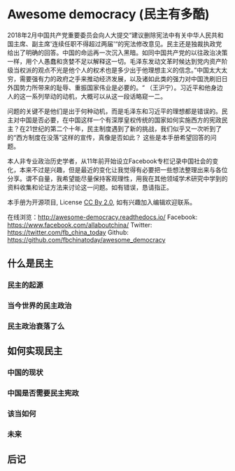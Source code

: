 Awesome democracy (民主有多酷)
===================

2018年2月中国共产党重要委员会向人大提交“建议删除宪法中有关中华人民共和国主席、副主席'连续任职不得超过两届'“的宪法修改意见。民主还是独裁执政党给出了明确的回答。中国的命运再一次沉入黑暗。如同中国共产党的以往政治决策一样，用个人愚蠢和贪婪不足以解释这一切。毛泽东发动文革时候达到党内资产阶级当权派的观点不光是他个人的权术也是多少出于他理想主义的信念。”中国太大太穷，需要强有力的政府之手来推动经济发展，以及诸如此类的强力对中国洗刷旧日外国势力所带来的耻辱、重振国家伟业是必要的。“ （王沪宁）。习近平和他身边人的这一系列举动的动机，大概可以从这一段话略窥一二。

问题的关键不是他们是出于何种动机，而是毛泽东和习近平的理想都是错误的。民主对中国是否必要，在中国这样一个有深厚皇权传统的国家如何实施西方的宪政民主？在21世纪的第二个十年，民主制度遇到了新的挑战，我们似乎又一次听到了的“西方制度在没落”这样的宣传，真像是否如此？ 这些是本手册希望回答的问题。

本人非专业政治历史学者，从11年前开始设立Facebook专栏记录中国社会的变化，本来不过是兴趣，但是最近的变化让我觉得有必要把一些想法整理出来与各位分享。谓不自量，我希望能尽量保持客观理性，用我在其他领域学术研究中学到的资料收集和论证方法来讨论这一问题。如有错误，恳请指正。

本手册为开源项目, License [CC By 2.0](https://creativecommons.org/licenses/by/2.0/), 如有兴趣加入编辑欢迎联系。


在线浏览：http://awesome-democracy.readthedocs.io/
Facebook: https://www.facebook.com/allaboutchina/
Twitter: https://twitter.com/fb_china_today
Github: https://github.com/fbchinatoday/awesome_democracy


## 什么是民主

### 民主的起源

### 当今世界的民主政治

### 民主政治衰落了么

## 如何实现民主

### 中国的现状

### 中国是否需要民主宪政

### 该当如何

### 未来

## 后记